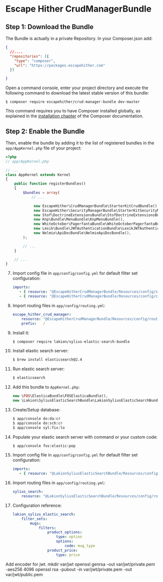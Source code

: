 Escape Hither CrudManagerBundle
===============================

Step 1: Download the Bundle
---------------------------
The Bundle is actually in a private Repository.
In your Composer.json add:
```json
{
  //....
  "repositories": [{
    "type": "composer",
    "url": "https://packages.escapehither.com"
  }]

}
```
Open a command console, enter your project directory and execute the
following command to download the latest stable version of this bundle:

```console
$ composer require escapehither/crud-manager-bundle dev-master
```

This command requires you to have Composer installed globally, as explained
in the [installation chapter](https://getcomposer.org/doc/00-intro.md)
of the Composer documentation.

Step 2: Enable the Bundle
-------------------------

Then, enable the bundle by adding it to the list of registered bundles
in the `app/AppKernel.php` file of your project:

```php
<?php
// app/AppKernel.php

// ...
class AppKernel extends Kernel
{
    public function registerBundles()
    {
        $bundles = array(
            // ...

             new EscapeHither\CrudManagerBundle\StarterKitCrudBundle(),
             new EscapeHither\SecurityManagerBundle\StarterKitSecurityManagerBundle(),
             new Stof\DoctrineExtensionsBundle\StofDoctrineExtensionsBundle(),
             new Knp\Bundle\MenuBundle\KnpMenuBundle(),
             new WhiteOctober\PagerfantaBundle\WhiteOctoberPagerfantaBundle(),
             new Lexik\Bundle\JWTAuthenticationBundle\LexikJWTAuthenticationBundle(),
             new Nelmio\ApiDocBundle\NelmioApiDocBundle(),
        );

        // ...
    }

    // ...
}
```

7. Import config file in `app/config/config.yml` for default filter set configuration:

    ```yaml
    imports:
       - { resource: "@EscapeHitherCrudManagerBundle/Resources/config/services.yml" }
       - { resource: "@EscapeHitherCrudManagerBundle/Resources/config/config.yml" }
    ```



2. Import routing files in `app/config/routing.yml`:

    ```yaml
    escape_hither_crud_manager:
        resource: "@EscapeHitherCrudManagerBundle/Resources/config/routing.yml"
        prefix:   /
    ```
1. Install it:

    ```bash
    $ composer require lakion/sylius-elastic-search-bundle
    ```
2. Install elastic search server:

    ```bash
    $ brew install elasticsearch@2.4
    ```

3. Run elastic search server:

    ```bash
    $ elasticsearch
    ```

4. Add this bundle to `AppKernel.php`:

    ```php
    new \FOS\ElasticaBundle\FOSElasticaBundle(),
    new \Lakion\SyliusElasticSearchBundle\LakionSyliusElasticSearchBundle(),
    ```

5. Create/Setup database:

    ```bash
    $ app/console do:da:cr
    $ app/console do:sch:cr
    $ app/console syl:fix:lo
    ```

6. Populate your elastic search server with command or your custom code:

    ```bash
    $ app/console fos:elastic:pop
    ```

7. Import config file in `app/config/config.yml` for default filter set configuration:

    ```yaml
    imports:
       - { resource: "@LakionSyliusElasticSearchBundle/Resources/config/app/config.yml" }
    ```

8. Import routing files in `app/config/routing.yml`:

    ```yaml
    sylius_search:
        resource: "@LakionSyliusElasticSearchBundle/Resources/config/routing.yml"
    ```

8. Configuration reference:

    ```yaml
    lakion_sylius_elastic_search:
        filter_sets:
            mugs:
                filters:
                    product_options:
                        type: option
                        options:
                            code: mug_type
                    product_price:
                        type: price
    ```
 Add encoder for jwt.
mkdir var/jwt
openssl genrsa -out var/jwt/private.pem -aes256 4096
openssl rsa -pubout -in var/jwt/private.pem -out var/jwt/public.pem


